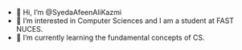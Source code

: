- 👋 Hi, I’m @SyedaAfeenAliKazmi
- 👀 I’m interested in Computer Sciences and I am a student at FAST NUCES.
- 🌱 I’m currently learning the fundamental concepts of CS.
<!---
afeen2nuces/afeen2nuces is a ✨ special ✨ repository because its `README.md` (this file) appears on your GitHub profile.
You can click the Preview link to take a look at your changes.
--->
